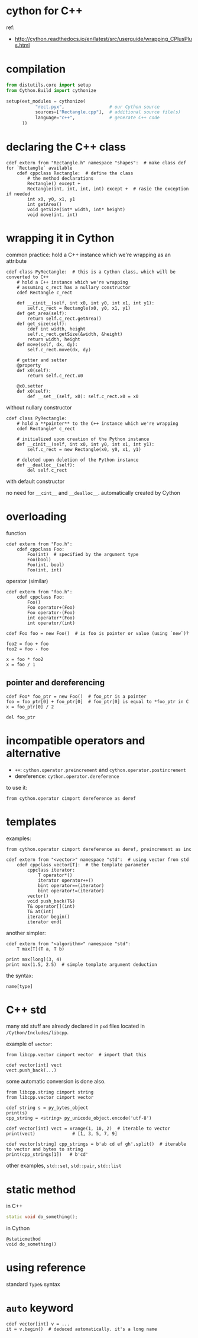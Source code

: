 # cython for C++

ref:

- http://cython.readthedocs.io/en/latest/src/userguide/wrapping_CPlusPlus.html

# compilation

```python
from distutils.core import setup
from Cython.Build import cythonize

setup(ext_modules = cythonize(
           "rect.pyx",                 # our Cython source
           sources=["Rectangle.cpp"],  # additional source file(s)
           language="c++",             # generate C++ code
      ))
```

# declaring the C++ class

```cython
cdef extern from "Rectangle.h" namespace "shapes":  # make class def for `Rectangle` available
    cdef cppclass Rectangle:  # define the class
    	# the method declarations
        Rectangle() except + 
        Rectangle(int, int, int, int) except +  # rasie the exception if needed
        int x0, y0, x1, y1
        int getArea()
        void getSize(int* width, int* height)
        void move(int, int)
```

# wrapping it in Cython

common practice: hold a C++ instance which we're wrapping as an attribute

```cython
cdef class PyRectangle:  # this is a Cython class, which will be converted to C++
    # hold a C++ instance which we're wrapping
    # assuming c_rect has a nullary constructor
    cdef Rectangle c_rect      

    def __cinit__(self, int x0, int y0, int x1, int y1):
        self.c_rect = Rectangle(x0, y0, x1, y1)
    def get_area(self):
        return self.c_rect.getArea()
    def get_size(self):
        cdef int width, height
        self.c_rect.getSize(&width, &height)
        return width, height
    def move(self, dx, dy):
        self.c_rect.move(dx, dy)

    # getter and setter
    @property
    def x0(self):
        return self.c_rect.x0

    @x0.setter
    def x0(self):
        def __set__(self, x0): self.c_rect.x0 = x0
```

without nullary constructor

```cython
cdef class PyRectangle:
    # hold a **pointer** to the C++ instance which we're wrapping
    cdef Rectangle* c_rect      

    # initialized upon creation of the Python instance
    def __cinit__(self, int x0, int y0, int x1, int y1):
        self.c_rect = new Rectangle(x0, y0, x1, y1)

    # deleted upon deletion of the Python instance
    def __dealloc__(self):
        del self.c_rect
```

with default constructor

no need for `__cint__` and `__dealloc__`. automatically created by Cython


# overloading

function

```cython
cdef extern from "Foo.h":
    cdef cppclass Foo:
        Foo(int)  # specified by the argument type
        Foo(bool)
        Foo(int, bool)
        Foo(int, int)
```

operator (similar)

```cython
cdef extern from "foo.h":
    cdef cppclass Foo:
        Foo()
        Foo operator+(Foo)
        Foo operator-(Foo)
        int operator*(Foo)
        int operator/(int)

cdef Foo foo = new Foo()  # is foo is pointer or value (using `new`)?

foo2 = foo + foo
foo2 = foo - foo

x = foo * foo2
x = foo / 1

```

## pointer and dereferencing

```cython
cdef Foo* foo_ptr = new Foo()  # foo_ptr is a pointer
foo = foo_ptr[0] + foo_ptr[0]  # foo_ptr[0] is equal to *foo_ptr in C
x = foo_ptr[0] / 2

del foo_ptr
```


# incompatible operators and alternative

- `++`: `cython.operator.preincrement` and `cython.operator.postincrement`
- dereference: `cython.operator.dereference`

to use it:

`from cython.operator cimport dereference as deref`

# templates

examples:

```cython
from cython.operator cimport dereference as deref, preincrement as inc

cdef extern from "<vector>" namespace "std":  # using vector from std
    cdef cppclass vector[T]:  # the template parameter
        cppclass iterator:
            T operator*()
            iterator operator++()
            bint operator==(iterator)
            bint operator!=(iterator)
        vector()
        void push_back(T&)
        T& operator[](int)
        T& at(int)
        iterator begin()
        iterator end(
```

another simpler:

```cython
cdef extern from "<algorithm>" namespace "std":
    T max[T](T a, T b)

print max[long](3, 4)
print max(1.5, 2.5)  # simple template argument deduction
```

the syntax:

`name[type]`

# C++ std

many std stuff are already declared in `pxd` files located in `/Cython/Includes/libcpp`. 

example of `vector`:

```cython
from libcpp.vector cimport vector  # import that this

cdef vector[int] vect
vect.push_back(...)
```



some automatic conversion is done also. 

```cython
from libcpp.string cimport string
from libcpp.vector cimport vector

cdef string s = py_bytes_object
print(s)
cpp_string = <string> py_unicode_object.encode('utf-8')

cdef vector[int] vect = xrange(1, 10, 2)  # iterable to vector
print(vect)              # [1, 3, 5, 7, 9]

cdef vector[string] cpp_strings = b'ab cd ef gh'.split()  # iterable to vector and bytes to string
print(cpp_strings[1])   # b'cd'
```

other examples, `std::set`, `std::pair`, `std::list`

# static method

in C++

```c++
static void do_something();
```

in Cython

```cython
@staticmethod
void do_something()
```

# using reference

standard `Type&` syntax

# `auto` keyword

```cython
cdef vector[int] v = ...
it = v.begin()  # deduced automatically. it's a long name
```

